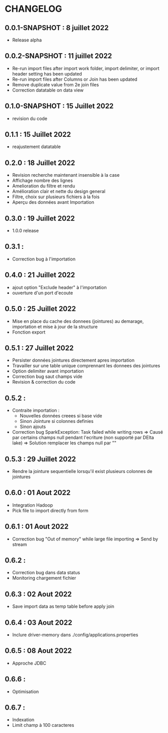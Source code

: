 # CHANGELOG

## 0.0.1-SNAPSHOT : 8 juillet 2022

- Release alpha

## 0.0.2-SNAPSHOT : 11 juillet 2022

- Re-run import files after import work folder, import delimiter, or import header setting has been updated
- Re-run import files after Columns or Join has been updated
- Remove duplicate value from 2e join files
- Correction datatable on data view

## 0.1.0-SNAPSHOT : 15 Juillet 2022

- revision du code

## 0.1.1 : 15 Juillet 2022

- reajustement datatable 

## 0.2.0 : 18 Juillet 2022

- Revision recherche maintenant insensible à la case
- Affichage nombre des lignes
- Amelioration du filtre et rendu
- Amélioration clair et nette du design general
- Filtre, choix sur plusieurs fichiers à la fois
- Aperçu des données avant Importation

## 0.3.0 : 19 Juillet 2022

- 1.0.0 release

## 0.3.1 : 

- Correction bug à l'importation

## 0.4.0 : 21 Juillet 2022

- ajout option "Exclude header" à l'importation
- ouverture d'un port d'ecoute

## 0.5.0 : 25 Juillet 2022

- Mise en place du cache des donnees (jointures) au demarage, importation et mise à jour de la structure
- Fonction export

## 0.5.1 : 27 Juillet 2022

- Persister données jointures directement apres importation
- Travailler sur une table unique comprennant les donnees des jointures
- Option delimiter avant importation
- Correction bug saut champs vide
- Revision & correction du code

## 0.5.2 : 

- Contraite importation : 
    * Nouvelles données creees si base vide
    * Sinon Jointure si colonnes definies
    * Sinon ajouts
- Correction bug SparkException: Task failed while writing rows => Causé par certains champs null pendant l'ecriture (non supporté par DElta lake) => Solution remplacer les champs null par ""

## 0.5.3 : 29 Juillet 2022

- Rendre la jointure sequentielle lorsqu'il exist plusieurs colonnes de jointures

## 0.6.0 : 01 Aout 2022

- Integration Hadoop
- Pick file to import directly from form

## 0.6.1 : 01 Aout 2022

- Correction bug "Out of memory" while large file importing => Send by stream

## 0.6.2 : 

- Correction bug dans data status
- Monitoring chargement fichier

## 0.6.3 : 02 Aout 2022

- Save import data as temp table before apply join

## 0.6.4 : 03 Aout 2022

- Inclure driver-memory dans ./config/applications.properties

## 0.6.5 : 08 Aout 2022

- Approche JDBC

## 0.6.6 :

- Optimisation

## 0.6.7 :

- Indexation
- Limit champ à 100 caracteres

